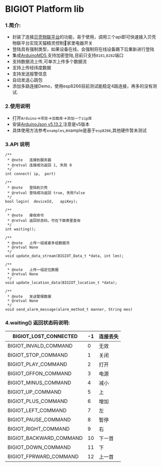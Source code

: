 # BIGIOT Platform lib
### 1.简介:
* 封装了连接[贝壳物联平台](https://www.bigiot.net)的功能，易于使用，调用三个api即可快速接入贝壳物联平台实现天猫精灵控制家里电器开关
* 登陆具有强制类型，如果设备在线，会强制将在线设备踢下后重新进行登陆
* 集成[ArduinoMD5](https://github.com/tzikis/ArduinoMD5/),支持加密登陆,目前只支持`8181`,`8282`端口
* 支持数据流上传,可单次上传多个数据流
* 支持上传经纬度数据
* 支持发送报警信息
* 自动发送心跳包
* 添加多路连接Demo，使用esp8266目前测试能稳定4路连接，再多的没有测试.
 

### 2.使用说明
* 打开`Arduino`->`项目`->`加载库`->`添加一个zip库`
* 安装[ArduinoJson v5.13.2](https://github.com/bblanchon/ArduinoJson/releases/tag/v5.13.2),注意是v5版本
* 具体使用方法参考`examples`,example是基于`esp8266`,其他硬件暂未测试

### 3.API 说明
```
/** 
 * @note   连接到服务器
 * @retval 连接成功返回 1, 失败 0
 */
int connect( ip,  port)
```

```
/** 
 * @note   登陆到贝壳
 * @retval 登陆成功返回 true, 失败false
 */
bool login(  deviceId,   apiKey);
```

```
/** 
 * @note   接收命令
 * @retval 返回状态码，可在下面表里查询
 */
int waiting();
```


```
/** 
 * @note   上传一组或者多组数据流
 * @retval None
 */
void update_data_stream(BIGIOT_Data_t *data, int len);
```



```
/** 
 * @note   上传一组定位数据
 * @retval None
 */
void update_location_data(BIGIOT_location_t *data);
```

```
/** 
 * @note   发送警报数据 
 * @retval None
 */
void send_alarm_message(alarm_method_t manner, String mes)
```


### 4.waiting() 返回状态码说明:
| BIGIOT_LOST_CONNECTED |-1 |连接丢失|
|------------|--------- |--------   |
| BIGIOT_INVALD_COMMAND | 0 | 无效  |
| BIGIOT_STOP_COMMAND   | 1 | 关闭  |
| BIGIOT_PLAY_COMMAND   | 2 | 打开  |
| BIGIOT_OFFON_COMMAND  | 3 | 电源  | 
| BIGIOT_MINUS_COMMAND  | 4 | 减小  | 
| BIGIOT_UP_COMMAND     | 5 | 上    | 
| BIGIOT_PLUS_COMMAND   | 6 | 增加  |  
| BIGIOT_LEFT_COMMAND   | 7 | 左    | 
| BIGIOT_PAUSE_COMMAND  | 8 | 暂停  | 
| BIGIOT_RIGHT_COMMAND  | 9 | 右    | 
| BIGIOT_BACKWARD_COMMAND| 10| 下一首| 
| BIGIOT_DOWN_COMMAND   | 11| 下    | 
| BIGIOT_FPRWARD_COMMAND| 12| 上一首| 


